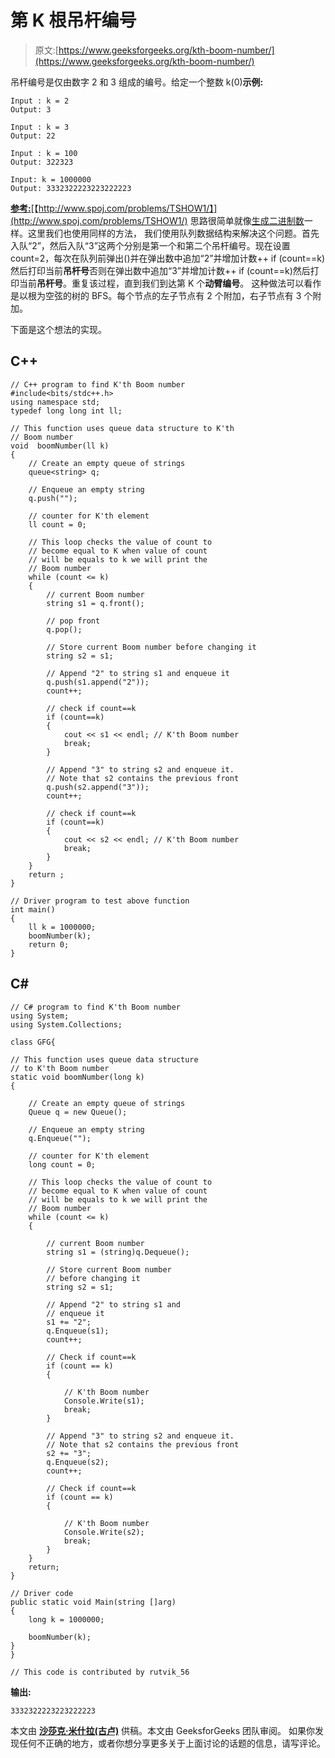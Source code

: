 # 第 K 根吊杆编号

> 原文:[https://www.geeksforgeeks.org/kth-boom-number/](https://www.geeksforgeeks.org/kth-boom-number/)

吊杆编号是仅由数字 2 和 3 组成的编号。给定一个整数 k(0)<k display="" the="" k-th="" boom="" number.="">**示例:**</k>

```
Input : k = 2
Output: 3

Input : k = 3
Output: 22

Input : k = 100
Output: 322323

Input: k = 1000000
Output: 3332322223223222223
```

**<u>参考:</u>**[【http://www.spoj.com/problems/TSHOW1/】](http://www.spoj.com/problems/TSHOW1/)
思路很简单就像[生成二进制数](https://www.geeksforgeeks.org/interesting-method-generate-binary-numbers-1-n/)一样。这里我们也使用同样的方法，
我们使用队列数据结构来解决这个问题。首先入队“2”，然后入队“3”这两个分别是第一个和第二个吊杆编号。现在设置 count=2，每次在队列前弹出()并在弹出数中追加“2”并增加计数++ if (count==k)然后打印当前**吊杆号**否则在弹出数中追加“3”并增加计数++ if (count==k)然后打印当前**吊杆号**。重复该过程，直到我们到达第 K 个**动臂编号**。
这种做法可以看作是以根为空弦的树的 BFS。每个节点的左子节点有 2 个附加，右子节点有 3 个附加。

下面是这个想法的实现。

## C++

```
// C++ program to find K'th Boom number
#include<bits/stdc++.h>
using namespace std;
typedef long long int ll;

// This function uses queue data structure to K'th
// Boom number
void  boomNumber(ll k)
{
    // Create an empty queue of strings
    queue<string> q;

    // Enqueue an empty string
    q.push("");

    // counter for K'th element
    ll count = 0;

    // This loop checks the value of count to
    // become equal to K when value of count
    // will be equals to k we will print the
    // Boom number
    while (count <= k)
    {
        // current Boom number
        string s1 = q.front();

        // pop front
        q.pop();

        // Store current Boom number before changing it
        string s2 = s1;

        // Append "2" to string s1 and enqueue it
        q.push(s1.append("2"));
        count++;

        // check if count==k
        if (count==k)
        {
            cout << s1 << endl; // K'th Boom number
            break;
        }

        // Append "3" to string s2 and enqueue it.
        // Note that s2 contains the previous front
        q.push(s2.append("3"));
        count++;

        // check if count==k
        if (count==k)
        {
            cout << s2 << endl; // K'th Boom number
            break;
        }
    }
    return ;
}

// Driver program to test above function
int main()
{
    ll k = 1000000;
    boomNumber(k);
    return 0;
}
```

## C#

```
// C# program to find K'th Boom number
using System;
using System.Collections;

class GFG{

// This function uses queue data structure
// to K'th Boom number
static void boomNumber(long k)
{

    // Create an empty queue of strings
    Queue q = new Queue();

    // Enqueue an empty string
    q.Enqueue("");

    // counter for K'th element
    long count = 0;

    // This loop checks the value of count to
    // become equal to K when value of count
    // will be equals to k we will print the
    // Boom number
    while (count <= k)
    {

        // current Boom number
        string s1 = (string)q.Dequeue();

        // Store current Boom number
        // before changing it
        string s2 = s1;

        // Append "2" to string s1 and
        // enqueue it
        s1 += "2";
        q.Enqueue(s1);
        count++;

        // Check if count==k
        if (count == k)
        {

            // K'th Boom number
            Console.Write(s1);
            break;
        }

        // Append "3" to string s2 and enqueue it.
        // Note that s2 contains the previous front
        s2 += "3";
        q.Enqueue(s2);
        count++;

        // Check if count==k
        if (count == k)
        {

            // K'th Boom number
            Console.Write(s2);
            break;
        }
    }
    return;
}   

// Driver code   
public static void Main(string []arg)
{
    long k = 1000000;

    boomNumber(k);
}
}

// This code is contributed by rutvik_56
```

**输出:**

```
3332322223223222223
```

本文由 [**沙莎克·米什拉(古卢)**](https://practice.geeksforgeeks.org/user-profile.php?user=Shashank%20Mishra) 供稿。本文由 GeeksforGeeks 团队审阅。
如果你发现任何不正确的地方，或者你想分享更多关于上面讨论的话题的信息，请写评论。